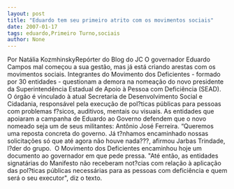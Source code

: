 ```yaml
---
layout: post
title: "Eduardo tem seu primeiro atrito com os movimentos sociais"
date: 2007-01-17
tags: eduardo,Primeiro Turno,sociais
author: None
---
```

Por Natália KozmhinskyRepórter do Blog do JC
O governador Eduardo Campos mal começou a sua gestão, mas já está criando arestas com os movimentos sociais. Integrantes do Movimento dos Deficientes - formado por 30 entidades - questionam a demora na nomeação do novo presidente da Superintendência Estadual de Apoio à Pessoa com Deficiência (SEAD). 
O&nbsp;órgão é&nbsp;vinculado à atual Secretaria de Desenvolvimento Social e Cidadania, responsável pela execução de pol?ticas públicas para pessoas com problemas f?sicos, auditivos, mentais ou visuais.
As entidades que apoiaram a campanha de Eduardo ao Governo defendem que o novo nomeado seja um de seus militantes: Antônio José Ferreira. “Queremos uma reposta concreta do governo. Já t?nhamos encaminhado nossas solicitações só que até agora não houve nada???, afirmou Jarbas Trindade, l?der do grupo.&nbsp; 
O Movimento dos Deficientes encaminhou hoje um documento ao governador em que pede pressa. \"Até então, as entidades signatárias do Manifesto não receberam not?cias com relação à aplicação das pol?ticas públicas necessárias para as pessoas com deficiência e quem será o seu executor\", diz o texto.  